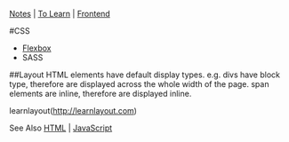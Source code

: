 [Notes](../notes.md) | [To Learn](../toLearn.md) | [Frontend](../frontend.md)

#CSS
- [Flexbox](flexbox.md)
- SASS

##Layout
HTML elements have default display types. e.g. divs have block type, therefore are displayed across the whole width of the page. span elements are inline, therefore are displayed inline.

learnlayout(http://learnlayout.com)

See Also [HTML](../HTML/HTML.md) | [JavaScript](../javascript/javascript.md)
